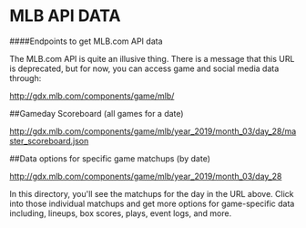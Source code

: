 # MLB API DATA
####Endpoints to get MLB.com API data

The MLB.com API is quite an illusive thing. There is a message that this URL is deprecated, but for now, you can access game and social media data through:

http://gdx.mlb.com/components/game/mlb/


##Gameday Scoreboard (all games for a date)

http://gdx.mlb.com/components/game/mlb/year_2019/month_03/day_28/master_scoreboard.json


##Data options for specific game matchups (by date)

http://gdx.mlb.com/components/game/mlb/year_2019/month_03/day_28

In this directory, you'll see the matchups for the day in the URL above. Click into those individual matchups and get more options for game-specific data including, lineups, box scores, plays, event logs, and more.
